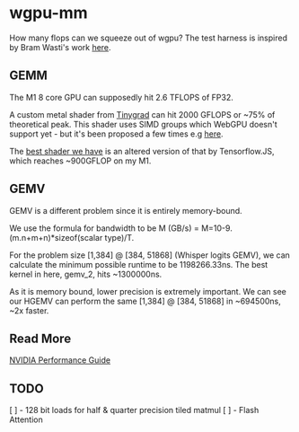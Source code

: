 # wgpu-mm

How many flops can we squeeze out of wgpu?
The test harness is inspired by Bram Wasti's work [here](https://jott.live/markdown/webgpu_safari).

## GEMM

The M1 8 core GPU can supposedly hit 2.6 TFLOPS of FP32.

A custom metal shader from [Tinygrad](https://github.com/geohot/tinygrad) can
hit 2000 GFLOPS or ~75% of theoretical peak. This shader uses SIMD groups which
WebGPU doesn't support yet - but it's been proposed a few times e.g [here](https://github.com/gpuweb/gpuweb/issues/3950).

The [best shader we have](https://github.com/FL33TW00D/wgpu-mm/tree/master/shaders/gemm/tfjs.wgsl) is an altered version of that by Tensorflow.JS, which reaches ~900GFLOP on my M1.

## GEMV

GEMV is a different problem since it is entirely memory-bound.

We use the formula for bandwidth to be M (GB/s) = M=10-9.(m.n+m+n)*sizeof(scalar type)/T.

For the problem size [1,384] @ [384, 51868] (Whisper logits GEMV), we can calculate the minimum possible runtime to be 1198266.33ns.
The best kernel in here, gemv_2, hits ~1300000ns.

As it is memory bound, lower precision is extremely important.
We can see our HGEMV can perform the same [1,384] @ [384, 51868] in ~694500ns, ~2x faster.

## Read More 

[NVIDIA Performance Guide](https://docs.nvidia.com/deeplearning/performance/dl-performance-gpu-background/index.html#gpu-perf)

## TODO
[ ] - 128 bit loads for half & quarter precision tiled matmul
[ ] - Flash Attention
